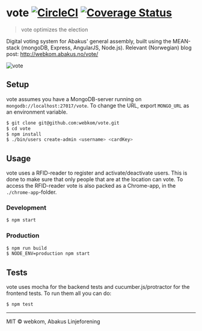 # vote [![CircleCI](https://circleci.com/gh/webkom/vote.svg?style=shield)](https://circleci.com/gh/webkom/vote) [![Coverage Status](https://coveralls.io/repos/github/webkom/vote/badge.svg?branch=master)](https://coveralls.io/github/webkom/vote?branch=master)
> vote optimizes the election

Digital voting system for Abakus' general assembly, built using the MEAN-stack (mongoDB, Express, AngularJS, Node.js).
Relevant (Norwegian) blog post: http://webkom.abakus.no/vote/

![vote](http://i.imgur.com/DU1CXQx.png)

## Setup

vote assumes you have a MongoDB-server running on `mongodb://localhost:27017/vote`. To change the URL, export `MONGO_URL` as an environment variable.

```bash
$ git clone git@github.com:webkom/vote.git
$ cd vote
$ npm install
$ ./bin/users create-admin <username> <cardKey>
```

## Usage

vote uses a RFID-reader to register and activate/deactivate users. This is done to make sure that only people that are at the location can vote. To access the RFID-reader vote is also packed as a Chrome-app, in the `./chrome-app`-folder.

### Development
```bash
$ npm start
```

### Production
```bash
$ npm run build
$ NODE_ENV=production npm start
```

## Tests

vote uses mocha for the backend tests and cucumber.js/protractor for the frontend tests. To run them all you can do:
```bash
$ npm test
```

 --------
  MIT © webkom, Abakus Linjeforening
